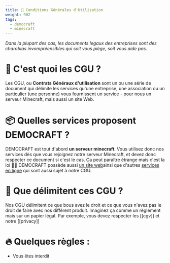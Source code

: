 ```yaml
---
title: 📝 Conditions Générales d'Utilisation
weight: 902
tags:
  - democraft
  - minecraft
---
```

*Dans la plupart des cas, les documents legaux des entreprises sont des charabias invompréensibles qui soit vous piège, soit vous aide pas.*
# 🤔 C'est quoi les CGU ?
Les CGU, ou **Contrats Généraux d'utilisation** sont un ou une série de document qui délimite les services qu'une entreprise, une association ou un particulier (une personne) vous fournissent un service - pour nous un serveur Minecraft, mais aussi un site Web.

# 📦 Quelles services proposent DEMOCRAFT ?
DEMOCRAFT est tout d'abord **un serveur minecraft**. Vous utilisez donc nos services dès que vous rejoignez notre serveur Minecraft, et devez donc respecter ce document si c'est le cas. Ça peut paraître étrange mais c'est la loi 🤷‍♂️
DEMOCRAFT possède aussi [un site web](https://democraft.fr)ainsi que d'autres [services en ligne](./web) qui sont aussi sujet à notre CGU.

# 🚧 Que délimitent ces CGU ?
Nos CGU délimitent ce que bous avez le droit et ce que vous n'avez pas le droit de faire avec nos différent produit. Imaginez ça comme un règlement mais sur un papier légal. Par exemple, vous devez respecter les [[cgv]] et notre [[privacy]] 

# 🔥 Quelques règles :
- Vous êtes interdit